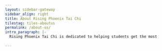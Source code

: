 ```yaml
---
layout: sidebar-gateway
sidebar_align: right
title: About Rising Phoenix Tai Chi
tilestag: tiles-aboutus
permalink: /about-us/
intro_paragraph: |-
  Rising Phoenix Tai Chi is dedicated to helping students get the most from what life has to offer. Tai chi and Qi Gong are practises that that have been helping people for hundreds of years. etc etc etc etc etc etc etc etc etc etc etc etc etc etc etc etc etc etc etc etc etc etc etc etc etc etc etc etc etc etc 
 
---
```

